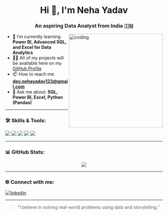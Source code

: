 <h1 align="center">Hi 👋, I'm Neha Yadav</h1>
<h3 align="center">An aspiring Data Analyst from India 🇮🇳</h3>

<img align="right" alt="coding" width="300" src="https://media.giphy.com/media/qgQUggAC3Pfv687qPC/giphy.gif" />

- 🌱 I’m currently learning **Power BI, Advanced SQL, and Excel for Data Analytics**
- 👨‍💻 All of my projects will be available here on my [GitHub Profile](https://github.com/NehaYadav7395)
- 📫 How to reach me: **dev.nehayadav123@gmail.com**
- 💬 Ask me about: **SQL, Power BI, Excel, Python (Pandas)**

---

### 🛠️ Skills & Tools:

<p align="left">
  <img src="https://img.shields.io/badge/SQL-MySQL-blue?style=flat-square&logo=mysql" />
  <img src="https://img.shields.io/badge/Power%20BI-Data%20Visualization-yellow?style=flat-square&logo=powerbi" />
  <img src="https://img.shields.io/badge/Excel-Data%20Cleaning-green?style=flat-square&logo=microsoft-excel" />
  <img src="https://img.shields.io/badge/Python-Pandas-blue?style=flat-square&logo=python" />
  <img src="https://img.shields.io/badge/GitHub-Profile-grey?style=flat-square&logo=github" />
</p>

---

### 📊 GitHub Stats:

<p align="center">
  <img src="https://github-readme-stats.vercel.app/api?username=NehaYadav7395&show_icons=true&theme=radical" />
</p>

---

### 🌐 Connect with me:

<p align="left">
<a href="https://www.linkedin.com/in/neha-yadav-428092228" target="blank"><img align="center" src="https://img.shields.io/badge/LinkedIn-blue?style=flat-square&logo=linkedin" alt="linkedin" /></a>
</p>

---

> “I believe in solving real-world problems using data and storytelling.”


